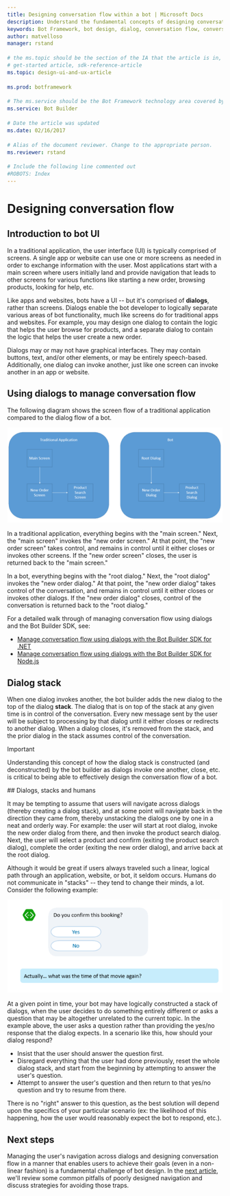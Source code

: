 ```yaml
---
title: Designing conversation flow within a bot | Microsoft Docs
description: Understand the fundamental concepts of designing conversation flow by using dialogs in the Microsoft Bot Framework.
keywords: Bot Framework, bot design, dialog, conversation flow, conversation
author: matvelloso
manager: rstand

# the ms.topic should be the section of the IA that the article is in, with the suffix -article. Some examples:
# get-started article, sdk-reference-article
ms.topic: design-ui-and-ux-article

ms.prod: botframework

# The ms.service should be the Bot Framework technology area covered by the article, e.g., Bot Builder, LUIS, Azure Bot Service
ms.service: Bot Builder

# Date the article was updated
ms.date: 02/16/2017

# Alias of the document reviewer. Change to the appropriate person.
ms.reviewer: rstand

# Include the following line commented out
#ROBOTS: Index
---
```

# Designing conversation flow

## Introduction to bot UI

In a traditional application, the user interface (UI) is typically comprised of screens. 
A single app or website can use one or more screens as needed in order to exchange information with the user. 
Most applications start with a main screen where users initially land and provide navigation that leads to other screens for various functions like starting a new order, browsing products, looking for help, etc.

Like apps and websites, bots have a UI -- but it's comprised of **dialogs**, rather than screens. 
Dialogs enable the bot developer to logically separate various areas of bot functionality, much like screens do for traditional apps and websites. 
For example, you may design one dialog to contain the logic that helps the user browse for products, and a separate dialog to contain the logic that helps the user create a new order. 

Dialogs may or may not have graphical interfaces. 
They may contain buttons, text, and/or other elements, or may be entirely speech-based. 
Additionally, one dialog can invoke another, just like one screen can invoke another in an app or website.

## Using dialogs to manage conversation flow

The following diagram shows the screen flow of a traditional application compared to the dialog flow of a bot. 

![bot](media/designing-bots/core/dialogs-screens.png)

In a traditional application, everything begins with the "main screen." 
Next, the "main screen" invokes the "new order screen." 
At that point, the "new order screen" takes control, and remains in control until it either closes or invokes other screens. 
If the "new order screen" closes, the user is returned back to the "main screen."

In a bot, everything begins with the "root dialog." 
Next, the "root dialog" invokes the "new order dialog." 
At that point, the "new order dialog" takes control of the conversation, and remains in control until it either closes or invokes other dialogs. 
If the "new order dialog" closes, control of the conversation is returned back to the "root dialog." 

For a detailed walk through of managing conversation flow using dialogs and the Bot Builder SDK, see:

- [Manage conversation flow using dialogs with the Bot Builder SDK for .NET](bot-framework-dotnet-howto-manage-conversation-flow.md)
- [Manage conversation flow using dialogs with the Bot Builder SDK for Node.js](bot-framework-nodejs-howto-manage-conversation-flow.md)

## Dialog stack

When one dialog invokes another, the bot builder adds the new dialog to the top of the dialog **stack**. 
The dialog that is on top of the stack at any given time is in control of the conversation. 
Every new message sent by the user will be subject to processing by that dialog until it either closes or redirects to another dialog. 
When a dialog closes, it's removed from the stack, and the prior dialog in the stack assumes control of the conversation. 

> [!IMPORTANT]
> Understanding this concept of how the dialog stack is constructed (and deconstructed) 
> by the bot builder as dialogs invoke one another, close, etc. 
> is critical to being able to effectively design the conversation flow of a bot. 

##<a id="dialogs-stacks-and-humans"></a> Dialogs, stacks and humans

It may be tempting to assume that users will navigate across dialogs (thereby creating a dialog stack), 
and at some point will navigate back in the direction they came from, thereby unstacking the dialogs one by one in a neat and orderly way. 
For example: the user will start at root dialog, invoke the new order dialog from there, and then invoke the product search dialog. 
Next, the user will select a product and confirm (exiting the product search dialog), complete the order (exiting the new order dialog), and arrive back at the root dialog. 

Although it would be great if users always traveled such a linear, logical path through an application, website, or bot, it seldom occurs. 
Humans do not communicate in "stacks" -- they tend to change their minds, a lot. 
Consider the following example: 

![bot](media/designing-bots/core/stack-issue.png)

At a given point in time, your bot may have logically constructed a stack of dialogs, 
when the user decides to do something entirely different or asks a question that may be altogether unrelated to the current topic. 
In the example above, the user asks a question rather than providing the yes/no response that the dialog expects. 
In a scenario like this, how should your dialog respond?

- Insist that the user should answer the question first. 
- Disregard everything that the user had done previously, reset the whole dialog stack, and start from the beginning by attempting to answer the user's question. 
- Attempt to answer the user's question and then return to that yes/no question and try to resume from there. 

There is no "right" answer to this question, as
the best solution will depend upon the specifics of your particular scenario 
(ex: the likelihood of this happening, how the user would reasonably expect the bot to respond, etc.). 

## Next steps

Managing the user's navigation across dialogs and designing conversation flow in a manner that enables 
users to achieve their goals (even in a non-linear fashion) is a fundamental challenge of bot design. 
In the [next article](bot-framework-design-core-navigation.md), we'll 
review some common pitfalls of poorly designed navigation and discuss strategies for avoiding those traps. 
